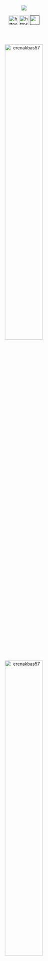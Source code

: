 <h3 align="center"><a href="https://git.io/typing-svg"><img src="https://readme-typing-svg.herokuapp.com?duration=2500&size=30&color=C11212&width=300&lines=I+am+developer"></a></h3>

<p align="center"> 
<a href="https://www.instagram.com/_erenakbas57" target="blank"><img align="center" src="https://cdn.cdnlogo.com/logos/i/4/instagram.svg" alt="https://www.instagram.com/_erenakbas57" height="30" width="30" /></a>
<a href="https://www.linkedin.com" target="blank"><img align="center" src="https://raw.githubusercontent.com/rahuldkjain/github-profile-readme-generator/master/src/images/icons/Social/linked-in-alt.svg" alt="https://www.linkedin.com" height="30" width="30" /></a>
<a href="" target="blank"><img align="center" src="https://seeklogo.com/images/G/google-logo-28FA7991AF-seeklogo.com.png" alt="" height="30" width="30" /></a>
 </p>

<br>


<br>

<p align=center><img align="center" src="https://github-readme-stats.vercel.app/api?username=erenakbas57&show_icons=true&theme=dark&locale=tr" alt="erenakbas57" width="49%" /></p>
<br>
<p align=center><img align="center" src="https://github-readme-stats.vercel.app/api/top-langs?username=erenakbas57&show_icons=true&theme=radical&locale=tr&layout=compact" alt="erenakbas57" width="49%"/></p>

<p align="center">
<a href="https://github.com/JaeSeoKim/badge42"><img src="https://badge42.vercel.app/api/v2/cl9slj3dw00230fl1ticaj9fo/stats?cursusId=21&coalitionId=196" alt="makbas's 42 stats" /></a>
</p>

## Ecole 42 Projects Progress
| No   | Project        | Status    |     No  | Project           | Status | 
| :---:| :---:          | :---:     |    :---:| :---:             |---------|
| 1    | libft          | 118       |     20  | NetPractice       |    🔒   |
| 2    | born2beroot    | 120       |     21  | ft_containers     |    🔒   |
| 3    | ft_printf      | 100       |     22A | ft_irc            |    🔒   |
| 4    | get_next_line  | 100       |     22B | webserv           |    🔒   |
| 5A   | FdF            | 🔒       |     23  | inception         |    🔒   |
| 5B   | so_long        | 🔒       |     24  | ft_transcendence  |    🔒   |
| 6A   | minitalk       | 🔒       |     EXAM | EXAMS            |    X     |
| 6B   | pipex          | 🔒       |     A   | Exam Rank 02      |    🔒   |
| 7    | push_swap      | 🔒       |     B   | Exam Rank 03      |    🔒   |
| 8    | minishell      | 🔒       |     C   | Exam Rank 04      |    🔒   |
| 9    | philosphers    | 🔒       |     D   | Exam Rank 05      |    🔒   |
| 10A  | cub3d          | 🔒       |     E   | Exam Rank 06      |    🔒   |
| 10B  | miniRT         | 🔒       |
| 11   | CPP Module 00  | 🔒       |
| 12   | CPP Module 01  | 🔒       |
| 13   | CPP Module 02  | 🔒       |
| 14   | CPP Module 03  | 🔒       |
| 15   | CPP Module 04  | 🔒       |
| 16   | CPP Module 05  | 🔒       |
| 17   | CPP Module 06  | 🔒       |
| 18   | CPP Module 07  | 🔒       |
| 19   | CPP Module 08  | 🔒       |
